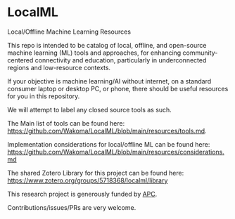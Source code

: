 # LocalML
Local/Offline Machine Learning Resources

This repo is intended to be catalog of local, offline, and open-source machine learning (ML) tools and approaches, for enhancing community-centered connectivity and education, particularly in underconnected regions and low-resource contexts.

If your objective is machine learning/AI without internet, on a standard consumer laptop or desktop PC, or phone, there should be useful resources for you in this repository.

We will attempt to label any closed source tools as such.   

The Main list of tools can be found here: https://github.com/Wakoma/LocalML/blob/main/resources/tools.md.

Implementation considerations for local/offline ML can be found here: https://github.com/Wakoma/LocalML/blob/main/resources/considerations.md

The shared Zotero Library for this project can be found here: https://www.zotero.org/groups/5718368/localml/library

This research project is generously funded by [APC](https://www.apc.org/). 

Contributions/issues/PRs are very welcome.